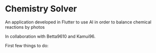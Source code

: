 # Chemistry Solver

An application developed in Flutter to use AI in order to balance chemical reactions by photos

In collaboration with Betta9610 and Kamui96.

First few things to do: 

